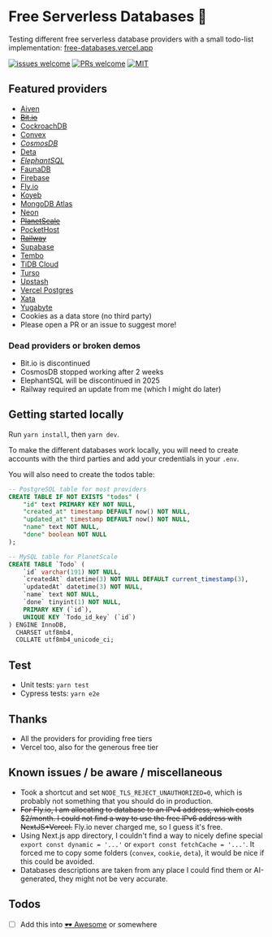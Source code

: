 # Free Serverless Databases 🙌

Testing different free serverless database providers with a small todo-list implementation: [free-databases.vercel.app](https://free-databases.vercel.app/)

[![issues welcome](https://badgers.space/badge/issues/welcome/green?corner_radius=s)](#)
[![PRs welcome](https://badgers.space/badge/PRs/welcome/green?corner_radius=s)](#)
[![MIT](https://badgers.space/badge/license/MIT/blue?corner_radius=s)](#)


## Featured providers
- [Aiven](https://aiven.io/)
- ~~[Bit.io](https://bit.io/)~~
- [CockroachDB](https://www.cockroachlabs.com/)
- [Convex](https://www.convex.dev/)
- _[CosmosDB](https://learn.microsoft.com/en-us/azure/cosmos-db/)_
- [Deta](https://deta.space/)
- _[ElephantSQL](https://www.elephantsql.com/)_
- [FaunaDB](https://fauna.com/)
- [Firebase](https://firebase.google.com/)
- [Fly.io](https://fly.io/)
- [Koyeb](https://www.koyeb.com/)
- [MongoDB Atlas](https://www.mongodb.com/atlas/database)
- [Neon](https://neon.tech/)
- ~~[PlanetScale](https://planetscale.com/)~~
- [PocketHost](https://pockethost.io/)
- ~~[Railway](https://railway.app/)~~
- [Supabase](https://supabase.com/)
- [Tembo](https://tembo.io/)
- [TiDB Cloud](https://tidbcloud.com/)
- [Turso](https://turso.tech/)
- [Upstash](https://upstash.com/)
- [Vercel Postgres](https://vercel.com/docs/storage/vercel-postgres)
- [Xata](https://xata.io/)
- [Yugabyte](https://www.yugabyte.com/)
- Cookies as a data store (no third party)
- Please open a PR or an issue to suggest more!

### Dead providers or broken demos

* Bit.io is discontinued
* CosmosDB stopped working after 2 weeks
* ElephantSQL will be discontinued in 2025
* Railway required an update from me (which I might do later)

## Getting started locally

Run `yarn install`, then `yarn dev`.

To make the different databases work locally, you will need to create accounts
with the third parties and add your credentials in your `.env`.

You will also need to create the todos table:

```sql
-- PostgreSQL table for most providers
CREATE TABLE IF NOT EXISTS "todos" (
	"id" text PRIMARY KEY NOT NULL,
	"created_at" timestamp DEFAULT now() NOT NULL,
	"updated_at" timestamp DEFAULT now() NOT NULL,
	"name" text NOT NULL,
	"done" boolean NOT NULL
);

-- MySQL table for PlanetScale
CREATE TABLE `Todo` (
	`id` varchar(191) NOT NULL,
	`createdAt` datetime(3) NOT NULL DEFAULT current_timestamp(3),
	`updatedAt` datetime(3) NOT NULL,
	`name` text NOT NULL,
	`done` tinyint(1) NOT NULL,
	PRIMARY KEY (`id`),
	UNIQUE KEY `Todo_id_key` (`id`)
) ENGINE InnoDB,
  CHARSET utf8mb4,
  COLLATE utf8mb4_unicode_ci;
```

## Test

* Unit tests: `yarn test`
* Cypress tests: `yarn e2e`

## Thanks

* All the providers for providing free tiers
* Vercel too, also for the generous free tier

## Known issues / be aware / miscellaneous

* Took a shortcut and set `NODE_TLS_REJECT_UNAUTHORIZED=0`, which is probably not something that you should do in
  production.
* ~~For Fly.io, I am allocating to database to an IPv4 address, which costs $2/month. I could not find a way to use the
  free IPv6 address with NextJS+Vercel.~~ Fly.io never charged me, so I guess it's free.
* Using Next.js app directory, I couldn't find a way to nicely define special `export const dynamic = '...'`
  or `export const fetchCache = '...'`. It forced me to copy some folders (`convex`, `cookie`, `deta`), it would be nice
  if this could be avoided.
* Databases descriptions are taken from any place I could find them or AI-generated, they might not be very accurate. 

## Todos

- [ ] Add this into [🕶️ Awesome](https://github.com/sindresorhus/awesome) or somewhere
